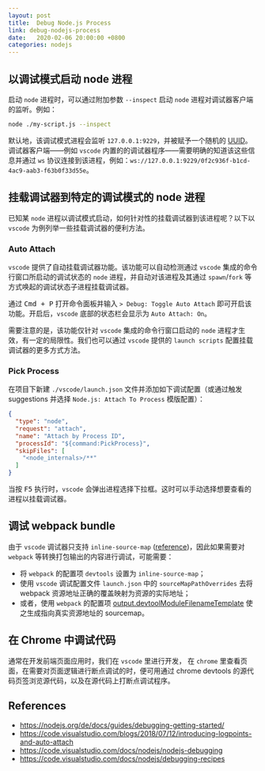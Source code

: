 ```yaml
---
layout: post
title:  Debug Node.js Process
link: debug-nodejs-process
date:   2020-02-06 20:00:00 +0800
categories: nodejs
---
```


## 以调试模式启动 node 进程

启动 `node` 进程时，可以通过附加参数 `--inspect` 启动 `node` 进程对调试器客户端的监听。例如：

```bash
node ./my-script.js --inspect
```

默认地，该调试模式进程会监听 `127.0.0.1:9229`，并被赋予一个随机的 [UUID](https://tools.ietf.org/html/rfc4122)。调试器客户端——例如 `vscode` 内置的的调试器程序——需要明确的知道该这些信息并通过 `ws` 协议连接到该进程，例如：`ws://127.0.0.1:9229/0f2c936f-b1cd-4ac9-aab3-f63b0f33d55e`。

## 挂载调试器到特定的调试模式的 node 进程

已知某 `node` 进程以调试模式启动，如何针对性的挂载调试器到该进程呢？以下以 `vscode` 为例列举一些挂载调试器的便利方法。

### Auto Attach

`vscode` 提供了自动挂载调试器功能。该功能可以自动检测通过 `vscode` 集成的命令行窗口所启动的调试状态的 `node` 进程，并自动对该进程及其通过 `spawn`/`fork` 等方式唤起的调试状态子进程挂载调试器。

通过 <kbd>Cmd + P</kbd> 打开命令面板并输入 `> Debug: Toggle Auto Attach` 即可开启该功能。开启后，`vscode` 底部的状态栏会显示为 `Auto Attach: On`。

需要注意的是，该功能仅针对 `vscode` 集成的命令行窗口启动的 `node` 进程才生效，有一定的局限性。我们也可以通过 `vscode` 提供的 `launch scripts` 配置挂载调试器的更多方式方法。

### Pick Process

在项目下新建 `./vscode/launch.json` 文件并添加如下调试配置（或通过触发 suggestions 并选择 `Node.js: Attach To Process` 模版配置）：

```json
{
  "type": "node",
  "request": "attach",
  "name": "Attach by Process ID",
  "processId": "${command:PickProcess}",
  "skipFiles": [
    "<node_internals>/**"
  ]
}
```

当按 <kbd>F5</kbd> 执行时，`vscode` 会弹出进程选择下拉框。这时可以手动选择想要查看的进程以挂载调试器。

## 调试 webpack bundle

由于 `vscode` 调试器只支持 `inline-source-map` ([reference](https://code.visualstudio.com/docs/nodejs/nodejs-debugging#_source-maps))，因此如果需要对 `webpack` 等转换打包输出的内容进行调试，可能需要：

- 将 `webpack` 的配置项 `devtools` 设置为 `inline-source-map`；
- 使用 `vscode` 调试配置文件 `launch.json` 中的 `sourceMapPathOverrides` 去将 webpack 资源地址正确的覆盖映射为资源的实际地址；
- 或者，使用 `webpack` 的配置项 [output.devtoolModuleFilenameTemplate](https://webpack.js.org/configuration/output/#outputdevtoolmodulefilenametemplate) 使之生成指向真实资源地址的 sourcemap。

## 在 Chrome 中调试代码

通常在开发前端页面应用时，我们在 `vscode` 里进行开发， 在 `chrome` 里查看页面，在需要对页面逻辑进行断点调试的时，便可用通过 chrome devtools 的源代码页签浏览源代码，以及在源代码上打断点调试程序。

## References

- <https://nodejs.org/de/docs/guides/debugging-getting-started/>
- <https://code.visualstudio.com/blogs/2018/07/12/introducing-logpoints-and-auto-attach>
- <https://code.visualstudio.com/docs/nodejs/nodejs-debugging>
- <https://code.visualstudio.com/docs/nodejs/debugging-recipes>
